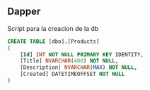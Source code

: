 ## Dapper 

Script para la creacion de la db

```sql
CREATE TABLE [dbo].[Products]
(
	[Id] INT NOT NULL PRIMARY KEY IDENTITY, 
    [Title] NVARCHAR(400) NOT NULL, 
    [Description] NVARCHAR(MAX) NOT NULL, 
    [Created] DATETIMEOFFSET NOT NULL
)
```
